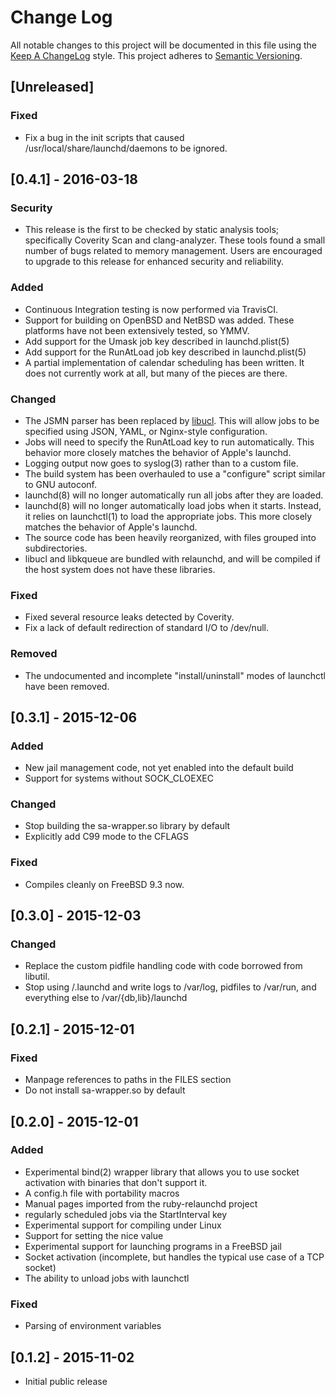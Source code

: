 # Change Log
All notable changes to this project will be documented in this file
using the [Keep A ChangeLog](http://keepachangelog.com/) style.
This project adheres to [Semantic Versioning](http://semver.org/).

## [Unreleased]
### Fixed
- Fix a bug in the init scripts that caused /usr/local/share/launchd/daemons
  to be ignored.

## [0.4.1] - 2016-03-18
### Security
- This release is the first to be checked by static analysis tools;
  specifically Coverity Scan and clang-analyzer. These tools found a
  small number of bugs related to memory management. Users are encouraged 
  to upgrade to this release for enhanced security and reliability.

### Added
- Continuous Integration testing is now performed via TravisCI.
- Support for building on OpenBSD and NetBSD was added. These platforms
  have not been extensively tested, so YMMV.
- Add support for the Umask job key described in launchd.plist(5)
- Add support for the RunAtLoad job key described in launchd.plist(5)
- A partial implementation of calendar scheduling has been written. It
  does not currently work at all, but many of the pieces are there.

### Changed
- The JSMN parser has been replaced by [libucl](https://github.com/vstakhov/libucl).
  This will allow jobs to be specified using JSON, YAML, or Nginx-style configuration.
- Jobs will need to specify the RunAtLoad key to run automatically. This
  behavior more closely matches the behavior of Apple's launchd.
- Logging output now goes to syslog(3) rather than to a custom file.
- The build system has been overhauled to use a "configure" script similar
  to GNU autoconf.
- launchd(8) will no longer automatically run all jobs after they are loaded.
- launchd(8) will no longer automatically load jobs when it starts.
  Instead, it relies on launchctl(1) to load the appropriate jobs. This
  more closely matches the behavior of Apple's launchd.
- The source code has been heavily reorganized, with files grouped into 
  subdirectories.
- libucl and libkqueue are bundled with relaunchd, and will be compiled
  if the host system does not have these libraries.

### Fixed
- Fixed several resource leaks detected by Coverity.
- Fix a lack of default redirection of standard I/O to /dev/null.

### Removed
- The undocumented and incomplete "install/uninstall" modes of launchctl
  have been removed.

## [0.3.1] - 2015-12-06
### Added
- New jail management code, not yet enabled into the default build
- Support for systems without SOCK_CLOEXEC

### Changed
- Stop building the sa-wrapper.so library by default
- Explicitly add C99 mode to the CFLAGS

### Fixed
- Compiles cleanly on FreeBSD 9.3 now.

## [0.3.0] - 2015-12-03
### Changed
- Replace the custom pidfile handling code with code borrowed from libutil.
- Stop using /.launchd and write logs to /var/log, pidfiles to /var/run, and
  everything else to /var/{db,lib}/launchd

## [0.2.1] - 2015-12-01
### Fixed
- Manpage references to paths in the FILES section
- Do not install sa-wrapper.so by default

## [0.2.0] - 2015-12-01
### Added
- Experimental bind(2) wrapper library that allows you to use
socket activation with binaries that don't support it.
- A config.h file with portability macros
- Manual pages imported from the ruby-relaunchd project
- regularly scheduled jobs via the StartInterval key
- Experimental support for compiling under Linux
- Support for setting the nice value
- Experimental support for launching programs in a FreeBSD jail
- Socket activation (incomplete, but handles the typical use case of a TCP socket)
- The ability to unload jobs with launchctl

### Fixed
- Parsing of environment variables

## [0.1.2] - 2015-11-02
- Initial public release
